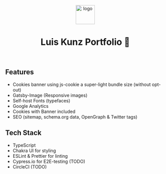 <p align="center">
  <img alt="logo" src="https://images.prismic.io/nomatives/4ea4de7d-08a4-48bb-8e29-ba21265621aa_circle-logo.svg?auto=compress,format" width="60" />
</p>
<h1 align="center">
  Luis Kunz Portfolio  🚀
</h1>
<br>

## Features
- Cookies banner using js-cookie a super-light bundle size (without opt-out)
- Gatsby-Image (Responsive images)
- Self-host Fonts (typefaces)
- Google Analytics
- Cookies with Banner included
- SEO (sitemap, schema.org data, OpenGraph & Twitter tags)

## Tech Stack
- TypeScript 
- Chakra UI for styling
- ESLint & Prettier for linting
- Cypress.io for E2E-testing (TODO)
- CircleCI (TODO)